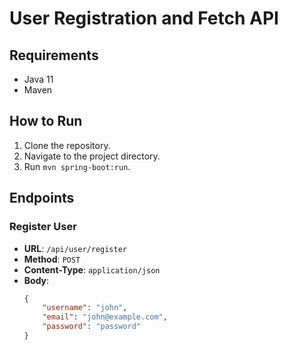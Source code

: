 # User Registration and Fetch API

## Requirements

- Java 11
- Maven

## How to Run

1. Clone the repository.
2. Navigate to the project directory.
3. Run `mvn spring-boot:run`.

## Endpoints

### Register User

- **URL**: `/api/user/register`
- **Method**: `POST`
- **Content-Type**: `application/json`
- **Body**:
  ```json
  {
      "username": "john",
      "email": "john@example.com",
      "password": "password"
  }
